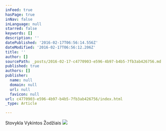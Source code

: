 ```yaml
---
inFeed: true
hasPage: true
inNav: false
inLanguage: null
starred: false
keywords: []
description: ''
datePublished: '2016-02-17T06:56:14.556Z'
dateModified: '2016-02-17T06:56:12.206Z'
title: ''
author: []
sourcePath: _posts/2016-02-17-c4770903-e596-4b97-b4b5-7fb3ab426756.md
published: true
authors: []
publisher:
  name: null
  domain: null
  url: null
  favicon: null
url: c4770903-e596-4b97-b4b5-7fb3ab426756/index.html
_type: Article

---
```

Stovykla Vykintos Žodžiais
![](https://s3-us-west-2.amazonaws.com/the-grid-img/p/eac48ea976ec5187938da48a345bbd2062fe277b.jpg)